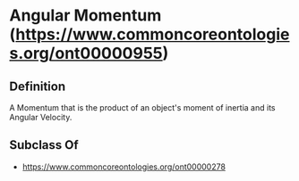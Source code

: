 # Angular Momentum (https://www.commoncoreontologies.org/ont00000955)

## Definition
A Momentum that is the product of an object's moment of inertia and its Angular Velocity.

## Subclass Of
- https://www.commoncoreontologies.org/ont00000278

